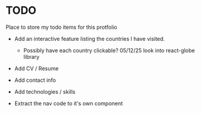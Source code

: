 # TODO

Place to store my todo items for this protfolio

- Add an interactive feature listing the countries I have visited.
  - Possibly have each country clickable? 05/12/25 look into react-globe library
- Add CV / Resume
- Add contact info
- Add technologies / skills

- Extract the nav code to it's own component
